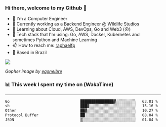 ### Hi there, welcome to my Github 👋

- 📖 I'm a Computer Engineer
- 🔭 Currently working as a Backend Engineer @ [Wildlife Studios](https://wildlifestudios.com/)
- 🌱 Learning about Cloud, AWS, DevOps, Go and Web3 (😲)
- 🚀 Tech stack that I'm using: Go, AWS, Docker, Kubernetes and sometimes Python and Machine Learning
- 📫 How to reach me: [raphaelfp](https://linkedin.com/in/raphaelfp)
- 🏡 Based in Brazil

![](https://github.com/raphaelfp/gophers/blob/master/.thumb/animation/morning-coffee-3x.gif)

*Gopher image by [egonelbre](https://github.com/egonelbre/)*

### 📊 This week I spent my time on (WakaTime)

---

<!--START_SECTION:waka-->

```txt
Go                                ███████████████▓░░░░░░░░░   63.01 %
sh                                ███▓░░░░░░░░░░░░░░░░░░░░░   15.16 %
Other                             ██▓░░░░░░░░░░░░░░░░░░░░░░   10.27 %
Protocol Buffer                   ██░░░░░░░░░░░░░░░░░░░░░░░   08.04 %
JSON                              ▒░░░░░░░░░░░░░░░░░░░░░░░░   01.84 %
```

<!--END_SECTION:waka-->
